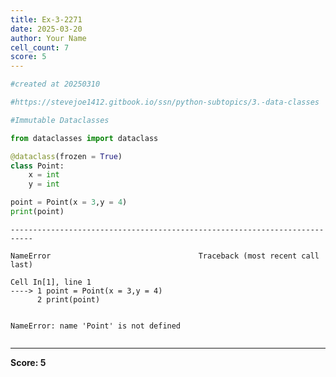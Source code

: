 ```yaml
---
title: Ex-3-2271
date: 2025-03-20
author: Your Name
cell_count: 7
score: 5
---
```


```python
#created at 20250310
```


```python
#https://stevejoe1412.gitbook.io/ssn/python-subtopics/3.-data-classes
```


```python
#Immutable Dataclasses
```


```python
from dataclasses import dataclass
```


```python
@dataclass(frozen = True)
class Point:
    x = int
    y = int
```


```python
point = Point(x = 3,y = 4)
print(point)
```


    ---------------------------------------------------------------------------

    NameError                                 Traceback (most recent call last)

    Cell In[1], line 1
    ----> 1 point = Point(x = 3,y = 4)
          2 print(point)


    NameError: name 'Point' is not defined



```python

```


---
**Score: 5**